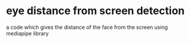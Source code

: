 # eye distance from screen detection
a code which gives the distance of the face from the screen using mediapipe library 
